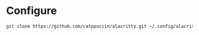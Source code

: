 # Configure

```bash
git clone https://github.com/catppuccin/alacritty.git ~/.config/alacritty/catppuccin
```